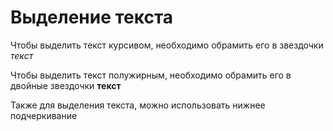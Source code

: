 # Выделение текста
Чтобы выделить текст курсивом, необходимо обрамить его в звездочки *текст*

Чтобы выделить текст полужирным, необходимо обрамить его в двойные звездочки **текст**

Также для выделения текста, можно использовать нижнее подчеркивание